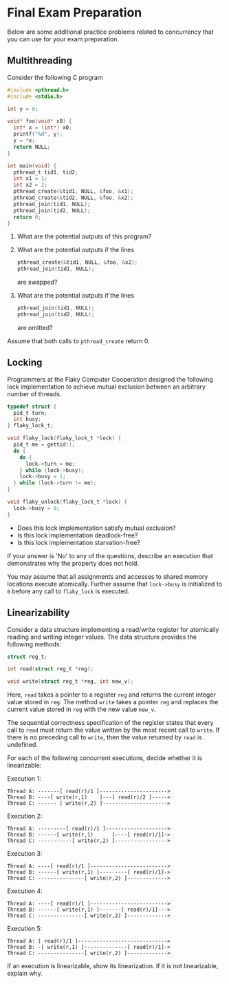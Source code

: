 # Final Exam Preparation

Below are some additional practice problems related to concurrency
that you can use for your exam preparation.


## Multithreading

Consider the following C program

```c
#include <pthread.h>
#include <stdio.h>

int y = 0;

void* foo(void* x0) {
  int* x = (int*) x0;
  printf("%d", y);
  y = *x;
  return NULL;
}

int main(void) {
  pthread_t tid1, tid2;
  int x1 = 1;
  int x2 = 2;
  pthread_create(&tid1, NULL, &foo, &x1);
  pthread_create(&tid2, NULL, &foo, &x2);
  pthread_join(tid1, NULL);
  pthread_join(tid2, NULL);
  return 0;
}
```

1. What are the potential outputs of this program?

2. What are the potential outputs if the lines

   ```c
   pthread_create(&tid1, NULL, &foo, &x2);
   pthread_join(tid1, NULL);
   ```
   
   are swapped?
   
3. What are the potential outputs if the lines

   ```c
   pthread_join(tid1, NULL);
   pthread_join(tid2, NULL);
   ```
   
   are omitted?

Assume that both calls to `pthread_create` return 0.

## Locking

Programmers at the Flaky Computer Cooperation designed the following
lock implementation to achieve mutual exclusion between an arbitrary
number of threads. 

```c
typedef struct {
  pid_t turn;
  int busy;
} flaky_lock_t;

void flaky_lock(flaky_lock_t *lock) {
  pid_t me = gettid();
  do {
    do {
      lock->turn = me;
    } while (lock->busy);
    lock->busy = 1;
  } while (lock->turn != me);
}

void flaky_unlock(flaky_lock_t *lock) {
  lock->busy = 0;
}
```

* Does this lock implementation satisfy mutual exclusion?
* Is this lock implementation deadlock-free?
* Is this lock implementation starvation-free?

If your answer is 'No' to any of the questions, describe an execution
that demonstrates why the property does not hold.

You may assume that all assignments and accesses to shared memory
locations execute atomically. Further assume that `lock->busy` is
initialized to `0` before any call to `flaky_lock` is executed.


## Linearizability

Consider a data structure implementing a read/write register for
atomically reading and writing integer values. The data structure
provides the following methods:

```c
struct reg_t;

int read(struct reg_t *reg);

void write(struct reg_t *reg, int new_v);
```

Here, `read` takes a pointer to a register `reg` and returns the current
integer value stored in `reg`. The method `write` takes a pointer
`reg` and replaces the current value stored in `reg` with the new
value `new_v`.

The sequential correctness specification of the register states that
every call to `read` must return the value written by the most recent
call to `write`. If there is no preceding call to `write`, then the
value returned by `read` is undefined.

For each of the following concurrent executions, decide whether it is
linearizable:

Execution 1:

```
Thread A: -------[ read(r)/1 ]---------------------->
Thread B: ----[ write(r,1)    ]---[ read(r)/2 ]----->
Thread C: ------ [ write(r,2) ]--------------------->
```

Execution 2:

```
Thread A: ---------[ read(r)/1 ]-------------------->
Thread B: ------[ write(r,1)      ]----[ read(r)/1]->
Thread C: -----------[ write(r,2) ]----------------->
```

Execution 3:

```
Thread A: ----[ read(r)/1 ]------------------------->
Thread B: ------[ write(r,1) ]---------[ read(r)/1]->
Thread C: ---------------[ write(r,2) ]------------->
```

Execution 4:

```
Thread A: ----[ read(r)/1 ]------------------------->
Thread B: ------[ write(r,1) ]-------[ read(r)/1]--->
Thread C: ---------------[ write(r,2) ]------------->
```

Execution 5:

```
Thread A: [ read(r)/1 ]----------------------------->
Thread B: -[ write(r,1) ]--------------[ read(r)/1]->
Thread C: ---------------[ write(r,2) ]------------->
```

If an execution is linearizable, show its linearization. If it is not
linearizable, explain why.
